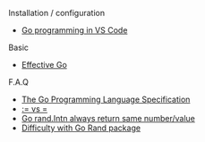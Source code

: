 Installation / configuration
- [Go programming in VS Code](https://code.visualstudio.com/docs/languages/go)

Basic
- [Effective Go](https://golang.org/doc/effective_go.html)

F.A.Q
- [The Go Programming Language Specification](https://golang.org/ref/spec)
- [:= vs = ](https://stackoverflow.com/questions/17891226/golang-operator-difference-between-vs?answertab=votes#tab-top)
- [Go rand.Intn always return same number/value](https://stackoverflow.com/questions/39529364/go-rand-intn-same-number-value)
- [Difficulty with Go Rand package](https://stackoverflow.com/questions/8288679/difficulty-with-go-rand-package)
